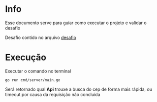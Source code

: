 # Info

Esse documento serve para guiar como executar o projeto e validar o desafio

Desafio contido no arquivo [desafio](desafio.md)

# Execução

Executar o comando no terminal

`go run cmd/server/main.go`

Será retornado qual **Api** trouxe a busca do cep de forma mais rápida, ou timeout por causa da requisição não concluída


